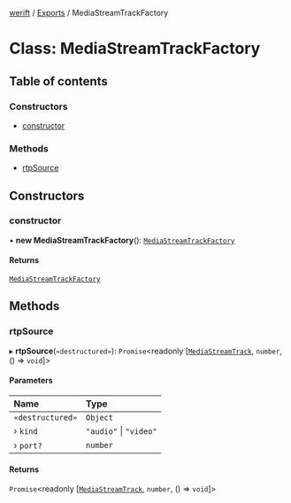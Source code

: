 [werift](../README.md) / [Exports](../modules.md) / MediaStreamTrackFactory

# Class: MediaStreamTrackFactory

## Table of contents

### Constructors

- [constructor](MediaStreamTrackFactory.md#constructor)

### Methods

- [rtpSource](MediaStreamTrackFactory.md#rtpsource)

## Constructors

### constructor

• **new MediaStreamTrackFactory**(): [`MediaStreamTrackFactory`](MediaStreamTrackFactory.md)

#### Returns

[`MediaStreamTrackFactory`](MediaStreamTrackFactory.md)

## Methods

### rtpSource

▸ **rtpSource**(`«destructured»`): `Promise`\<readonly [[`MediaStreamTrack`](MediaStreamTrack.md), `number`, () => `void`]\>

#### Parameters

| Name | Type |
| :------ | :------ |
| `«destructured»` | `Object` |
| › `kind` | ``"audio"`` \| ``"video"`` |
| › `port?` | `number` |

#### Returns

`Promise`\<readonly [[`MediaStreamTrack`](MediaStreamTrack.md), `number`, () => `void`]\>
